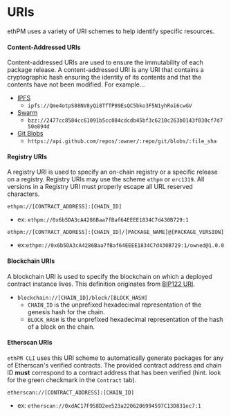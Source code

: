 # URIs

ethPM uses a variety of URI schemes to help identify specific resources.

#### Content-Addressed URIs

Content-addressed URIs are used to ensure the immutability of each package release. A content-addressed URI is any URI that contains a cryptographic hash ensuring the identity of its contents and that the contents have not been modified. For example...

* [IPFS](https://ipfs.io/)
  * `ipfs://Qme4otpS88NV8yQi8TfTP89EsQC5bko3F5N1yhRoi6cwGV`
* [Swarm](https://swarm-guide.readthedocs.io/en/latest/introduction.html)
  * `bzz://2477cc8584cc61091b5cc084cdcdb45bf3c6210c263b0143f030cf7d750e894d`
* [Git Blobs](https://developer.github.com/v3/git/blobs/)
  * `https://api.github.com/repos/:owner/:repo/git/blobs/:file_sha`

#### Registry URIs

A registry URI is used to specify an on-chain registry or a specific release on a registry. Registry URIs may use the scheme `ethpm` or `erc1319`. All versions in a Registry URI must  properly escape all URL reserved characters.

`ethpm://[CONTRACT_ADDRESS]:[CHAIN_ID]`

* ex: `ethpm://0x6b5DA3cA4286Baa7fBaf64EEEE1834C7d430B729:1`

`ethpm://[CONTRACT_ADDRESS]:[CHAIN_ID]/[PACKAGE_NAME]@[PACKAGE_VERSION]`

* ex:`ethpm://0x6b5DA3cA4286Baa7fBaf64EEEE1834C7d430B729:1/owned@1.0.0`

#### Blockchain URIs

A blockchain URI is used to specify the blockchain on which a deployed contract instance lives. This definition originates from [BIP122 URI](https://github.com/bitcoin/bips/blob/master/bip-0122.mediawiki).

* `blockchain://[CHAIN_ID]/block/[BLOCK_HASH]`
  * `CHAIN_ID` is the unprefixed hexadecimal representation of the genesis hash for the chain.
  * `BLOCK_HASH` is the unprefixed hexadecimal representation of the hash of a block on the chain.

#### Etherscan URIs

`ethPM CLI` uses this URI scheme to automatically generate packages for any of Etherscan's verified contracts. The provided contract address and chain ID **must** correspond to a contract address that has been verified \(hint. look for the green checkmark in the `Contract` tab\).

`etherscan://[CONTRACT_ADDRESS]:[CHAIN_ID]`

* ex: `etherscan://0xdAC17F958D2ee523a2206206994597C13D831ec7:1`


